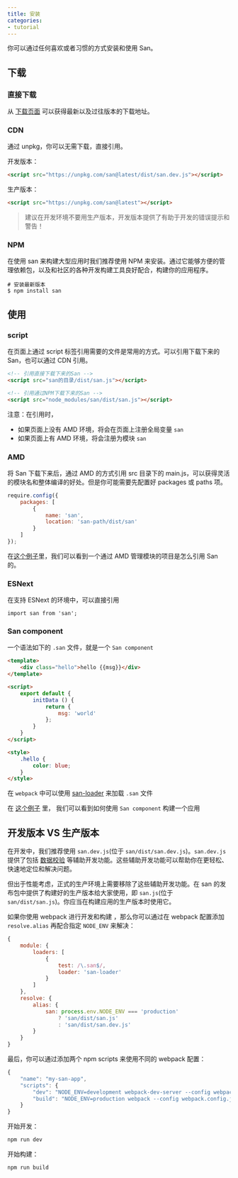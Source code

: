 ```yaml
---
title: 安装
categories:
- tutorial
---
```


你可以通过任何喜欢或者习惯的方式安装和使用 San。


下载
-----

### 直接下载

从 [下载页面](https://github.com/ecomfe/san/releases) 可以获得最新以及过往版本的下载地址。

### CDN

通过 unpkg，你可以无需下载，直接引用。

开发版本：

```html
<script src="https://unpkg.com/san@latest/dist/san.dev.js"></script>
```

生产版本：

```html
<script src="https://unpkg.com/san@latest"></script>
```

> 建议在开发环境不要用生产版本，开发版本提供了有助于开发的错误提示和警告！

### NPM

在使用 san 来构建大型应用时我们推荐使用 NPM 来安装。通过它能够方便的管理依赖包，以及和社区的各种开发构建工具良好配合，构建你的应用程序。

```shell
# 安装最新版本
$ npm install san
```

使用
-----


### script

在页面上通过 script 标签引用需要的文件是常用的方式。可以引用下载下来的 San，也可以通过 CDN 引用。


```html
<!-- 引用直接下载下来的San -->
<script src="san的目录/dist/san.js"></script>

<!-- 引用通过NPM下载下来的San -->
<script src="node_modules/san/dist/san.js"></script>
```

注意：在引用时，

- 如果页面上没有 AMD 环境，将会在页面上注册全局变量 `san`
- 如果页面上有 AMD 环境，将会注册为模块 `san`


### AMD

将 San 下载下来后，通过 AMD 的方式引用 src 目录下的 main.js，可以获得灵活的模块名和整体编译的好处。但是你可能需要先配置好 packages 或 paths 项。

```js
require.config({
    packages: [
        {
            name: 'san',
            location: 'san-path/dist/san'
        }
    ]
});
```

在[这个例子](https://github.com/ecomfe/san/tree/master/example/todos-amd)里，我们可以看到一个通过 AMD 管理模块的项目是怎么引用 San 的。

### ESNext

在支持 ESNext 的环境中，可以直接引用

```
import san from 'san';
```

### San component

一个语法如下的 `.san` 文件，就是一个 `San component`

```html
<template>
    <div class="hello">hello {{msg}}</div>
</template>

<script>
    export default {
        initData () {
            return {
                msg: 'world'
            };
        }
    }
</script>

<style>
    .hello {
        color: blue;
    }
</style>
```

在 `webpack` 中可以使用 [san-loader](https://github.com/ecomfe/san-loader)  来加载 `.san` 文件

在 [这个例子](https://github.com/ecomfe/san/tree/master/example/todos-esnext) 里，
我们可以看到如何使用 `San component` 构建一个应用

开发版本 VS 生产版本
----------

在开发中，我们推荐使用 `san.dev.js`(位于 `san/dist/san.dev.js`)。`san.dev.js` 提供了包括 [数据校验](/san/tutorial/data-checking/) 等辅助开发功能。这些辅助开发功能可以帮助你在更轻松、快速地定位和解决问题。

但出于性能考虑，正式的生产环境上需要移除了这些辅助开发功能。在 san 的发布包中提供了构建好的生产版本给大家使用，即 `san.js`(位于 `san/dist/san.js`)。你应当在构建应用的生产版本时使用它。

如果你使用 webpack 进行开发和构建 ，那么你可以通过在 webpack 配置添加 `resolve.alias` 再配合指定 `NODE_ENV` 来解决：

```js
{
    module: {
        loaders: [
            {
                test: /\.san$/,
                loader: 'san-loader'
            }
        ]
    },
    resolve: {
        alias: {
            san: process.env.NODE_ENV === 'production'
                ? 'san/dist/san.js'
                : 'san/dist/san.dev.js'
        }
    }
}
```

最后，你可以通过添加两个 npm scripts 来使用不同的 webpack 配置：

```js
{
    "name": "my-san-app",
    "scripts": {
        "dev": "NODE_ENV=development webpack-dev-server --config webpack.config.js",
        "build": "NODE_ENV=production webpack --config webpack.config.js"
    }
}
```

开始开发：

```sh
npm run dev
```

开始构建：

```sh
npm run build
```
